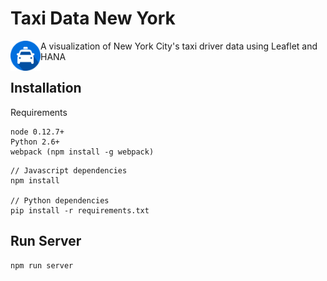 # Taxi Data New York
<img src="https://github.com/hotzenklotz/TaxiDataNewYork/blob/master/client/images/apple-touch-icon-114x114.png?raw=true" align="left" height="48" width="48" > A visualization of New York City's taxi driver data using Leaflet and HANA

## Installation
Requirements
```
node 0.12.7+
Python 2.6+
webpack (npm install -g webpack)
```

```
// Javascript dependencies
npm install

// Python dependencies
pip install -r requirements.txt
```

## Run Server
```
npm run server
```
